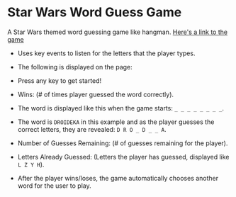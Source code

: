 # Star Wars Word Guess Game

A Star Wars themed word guessing game like hangman.
[Here's a link to the game](https://treudey.github.io/Star-Wars-Word-Guess-Game/)

* Uses key events to listen for the letters that the player types.

* The following is displayed on the page:

* Press any key to get started!

* Wins: (# of times player guessed the word correctly).

* The word is displayed like this when the game starts: `_ _ _ _ _ _ _ _`.

* The word is `DROIDEKA` in this example and as the player guesses the correct letters, they are revealed: `D R O _ D _ _ A`.

* Number of Guesses Remaining: (# of guesses remaining for the player).

* Letters Already Guessed: (Letters the player has guessed, displayed like `L Z Y H`).

* After the player wins/loses, the game automatically chooses another word for the user to play.
